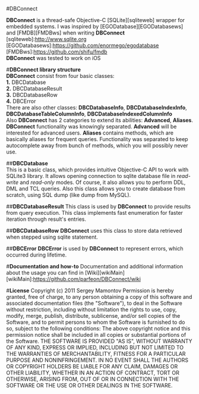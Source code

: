 #DBConnect

__DBConnect__ is a thread-safe Objective-C [SQLite][sqliteweb] wrapper for embedded systems. I was inspired by [EGODatabase][EGODatabasews] and [FMDB][FMDBws] when writing __DBConnect__  
[sqliteweb]:http://www.sqlite.org  
[EGODatabasews]:https://github.com/enormego/egodatabase  
[FMDBws]:https://github.com/shifu/fmdb  
__DBConnect__ was tested to work on iOS

#__DBConnect library structure__  
__DBConnect__ consist from four basic classes:  
__1.__ DBCDatabase  
__2.__ DBCDatabaseResult  
__3.__ DBCDatabaseRow  
__4.__ DBCError  
There are also other classes: __DBCDatabaseInfo__, __DBCDatabaseIndexInfo__, __DBCDatabaseTableColumnInfo__, __DBCDatabaseIndexedColumnInfo__  
Also __DBConnect__ has 2 categories to extend its abilities: __Advanced__, __Aliases__. __DBConnect__ functionality was knowingly separated. __Advanced__ will be interested for advanced users. __Aliases__ contains methods, which are basically aliases for frequent queries. Functionality was separated to keep autocomplete away from bunch of methods, which you will possibly never use.

##__DBCDatabase__  
This is a basic class, which provides intuitive Objective-C API to work with SQLite3 library. It allows opening connection to sqlite database file in _read-write_ and _read-only_ modes. Of course, it also allows you to perform DDL, DML and TCL queries. Also this class allows you to create database from scratch, using SQL dump (like dump from MySQL). 

##__DBCDatabaseResult__
This class is used by __DBConnect__ to provide results from query execution. This class implements fast enumeration for faster iteration through result's entries.

##__DBCDatabaseRow__
__DBConnect__ uses this class to store data retrieved when stepped using sqlite statement. 

##__DBCError__
__DBCError__ is used by __DBConnect__ to represent errors, which occurred during lifetime.

#__Documentation and how-to__
Documentation and additional information about the usage you can find in [Wiki][wikiMain]  
[wikiMain]:https://github.com/parfeon/DBConnect/wiki

#__License__
Copyright (c) 2011 Sergey Mamontov
Permission is hereby granted, free of charge, to any person obtaining a copy
of this software and associated documentation files (the "Software"), to deal
in the Software without restriction, including without limitation the rights
to use, copy, modify, merge, publish, distribute, sublicense, and/or sell
copies of the Software, and to permit persons to whom the Software is
furnished to do so, subject to the following conditions:
The above copyright notice and this permission notice shall be included in
all copies or substantial portions of the Software.
THE SOFTWARE IS PROVIDED "AS IS", WITHOUT WARRANTY OF ANY KIND, EXPRESS OR
IMPLIED, INCLUDING BUT NOT LIMITED TO THE WARRANTIES OF MERCHANTABILITY,
FITNESS FOR A PARTICULAR PURPOSE AND NONINFRINGEMENT. IN NO EVENT SHALL THE
AUTHORS OR COPYRIGHT HOLDERS BE LIABLE FOR ANY CLAIM, DAMAGES OR OTHER
LIABILITY, WHETHER IN AN ACTION OF CONTRACT, TORT OR OTHERWISE, ARISING FROM,
OUT OF OR IN CONNECTION WITH THE SOFTWARE OR THE USE OR OTHER DEALINGS IN
THE SOFTWARE.
